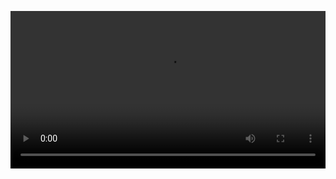 <video width="100%" height="auto" autoplay src="https://user-images.githubusercontent.com/39590270/168867404-0b6e7d0c-9660-401b-9c55-0578e91ab36c.mp4"></video>
